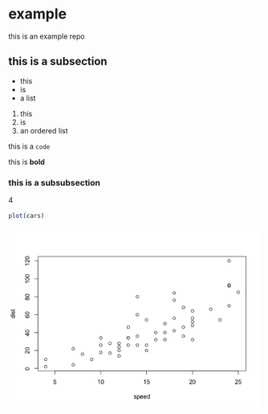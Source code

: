 
# example

this is an example repo

## this is a subsection

  - this
  - is
  - a list

<!-- end list -->

1.  this
2.  is
3.  an ordered list

this is a `code`

this is **bold**

### this is a subsubsection

4

``` r
plot(cars)
```

![](README_files/figure-gfm/unnamed-chunk-1-1.png)<!-- -->
